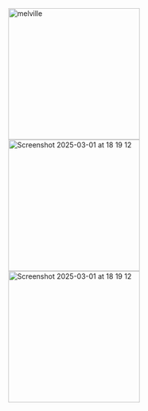 <img width="264" alt="melville" src="https://github.com/user-attachments/assets/787c83c0-ae57-4ebe-a3ce-5ad5fc514805" />
<img width="264" alt="Screenshot 2025-03-01 at 18 19 12" src="https://github.com/user-attachments/assets/360d0fe8-3bde-4543-b5f5-093fa1d99af3" />
<img width="264" alt="Screenshot 2025-03-01 at 18 19 12" src="https://github.com/user-attachments/assets/d5df5c12-5fac-44f6-84c0-4b9be8621e39" />
